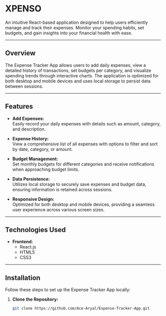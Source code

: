 # XPENSO

An intuitive React-based application designed to help users efficiently manage and track their expenses. Monitor your spending habits, set budgets, and gain insights into your financial health with ease.

---

## Overview

The Expense Tracker App allows users to add daily expenses, view a detailed history of transactions, set budgets per category, and visualize spending trends through interactive charts. The application is optimized for both desktop and mobile devices and uses local storage to persist data between sessions.

---

## Features

- **Add Expenses:**  
  Easily record your daily expenses with details such as amount, category, and description.

- **Expense History:**  
  View a comprehensive list of all expenses with options to filter and sort by date, category, or amount.

- **Budget Management:**  
  Set monthly budgets for different categories and receive notifications when approaching budget limits.

- **Data Persistence:**  
  Utilizes local storage to securely save expenses and budget data, ensuring information is retained across sessions.

- **Responsive Design:**  
  Optimized for both desktop and mobile devices, providing a seamless user experience across various screen sizes.

---

## Technologies Used

- **Frontend:**
  - React.js
  - HTML5
  - CSS3

---

## Installation

Follow these steps to set up the Expense Tracker App locally:

1. **Clone the Repository:**

   ```bash
   git clone https://github.com/Ace-Aryal/Expense-Tracker-App.git
